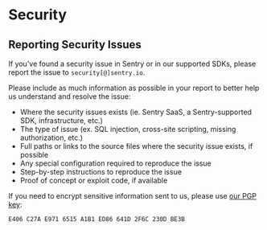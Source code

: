 

# Security

## Reporting Security Issues

If you've found a security issue in Sentry or in our supported SDKs, please report the issue to `security[@]sentry.io`.

Please include as much information as possible in your report to better help us understand and resolve the issue: 

- Where the security issues exists (ie. Sentry SaaS, a Sentry-supported SDK, infrastructure, etc.)
- The type of issue (ex. SQL injection, cross-site scripting, missing authorization, etc.)
- Full paths or links to the source files where the security issue exists, if possible
- Any special configuration required to reproduce the issue
- Step-by-step instructions to reproduce the issue
- Proof of concept or exploit code, if available

If you need to encrypt sensitive information sent to us, please use [our PGP key](https://pgp.mit.edu/pks/lookup?op=vindex&search=0x641D2F6C230DBE3B): 

```
E406 C27A E971 6515 A1B1 ED86 641D 2F6C 230D BE3B
```
